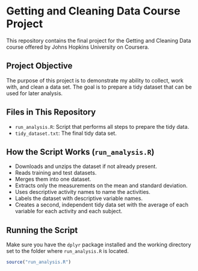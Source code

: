 # Getting and Cleaning Data Course Project
This repository contains the final project for the Getting and Cleaning Data course offered by Johns Hopkins University on Coursera.

## Project Objective
The purpose of this project is to demonstrate my ability to collect, work with, and clean a data set. The goal is to prepare a tidy dataset that can be used for later analysis.

## Files in This Repository
- `run_analysis.R`: Script that performs all steps to prepare the tidy data.  
- `tidy_dataset.txt`: The final tidy data set.

## How the Script Works (`run_analysis.R`)
- Downloads and unzips the dataset if not already present.  
- Reads training and test datasets.  
- Merges them into one dataset.  
- Extracts only the measurements on the mean and standard deviation.  
- Uses descriptive activity names to name the activities.  
- Labels the dataset with descriptive variable names.  
- Creates a second, independent tidy data set with the average of each variable for each activity and each subject.

## Running the Script
Make sure you have the `dplyr` package installed and the working directory set to the folder where `run_analysis.R` is located.

```r
source("run_analysis.R")

